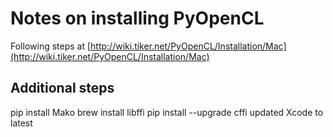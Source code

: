 # Notes on installing PyOpenCL

Following steps at [http://wiki.tiker.net/PyOpenCL/Installation/Mac](http://wiki.tiker.net/PyOpenCL/Installation/Mac)

## Additional steps
pip install Mako
brew install libffi
pip install --upgrade cffi
updated Xcode to latest
